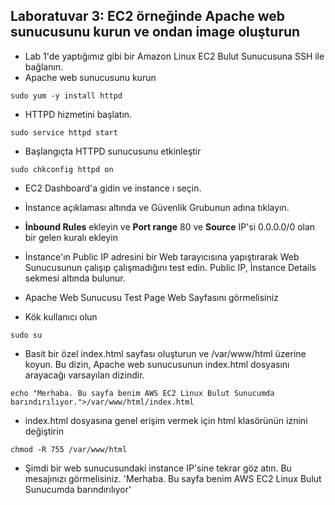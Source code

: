 Laboratuvar 3: EC2 örneğinde Apache web sunucusunu kurun ve ondan image oluşturun
--

- Lab 1'de yaptığımız gibi bir Amazon Linux EC2 Bulut Sunucusuna SSH ile bağlanın.
- Apache web sunucusunu kurun
```console
sudo yum -y install httpd
```
- HTTPD hizmetini başlatın.
```console
sudo service httpd start  
```
- Başlangıçta HTTPD sunucusunu etkinleştir
```console
sudo chkconfig httpd on
```
- EC2 Dashboard'a gidin ve instance ı seçin.

- İnstance açıklaması altında ve Güvenlik Grubunun adına tıklayın.

- **İnbound Rules** ekleyin ve **Port range** 80 ve **Source** IP'si 0.0.0.0/0 olan bir gelen kuralı ekleyin

- İnstance'ın Public IP adresini bir Web tarayıcısına yapıştırarak Web Sunucusunun çalışıp çalışmadığını test edin. Public IP, İnstance Details sekmesi altında bulunur.

- Apache Web Sunucusu Test Page Web Sayfasını görmelisiniz

- Kök kullanıcı olun
```console
sudo su
```
- Basit bir özel index.html sayfası oluşturun ve /var/www/html üzerine koyun. Bu dizin, Apache web sunucusunun index.html dosyasını arayacağı varsayılan dizindir.
```console
echo "Merhaba. Bu sayfa benim AWS EC2 Linux Bulut Sunucumda barındırılıyor.">/var/www/html/index.html
```
- index.html dosyasına genel erişim vermek için html klasörünün iznini değiştirin
```console
chmod -R 755 /var/www/html
```
- Şimdi bir web sunucusundaki instance IP'sine tekrar göz atın. Bu mesajınızı görmelisiniz. 
'Merhaba. Bu sayfa benim AWS EC2 Linux Bulut Sunucumda barındırılıyor'
